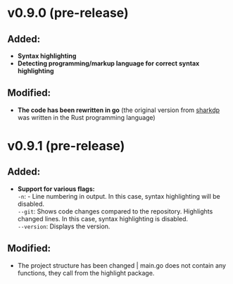 # v0.9.0 (pre-release)
## Added:
* **Syntax highlighting**
* **Detecting programming/markup language for correct syntax highlighting**
## Modified:
* **The code has been rewritten in go** (the original version from [sharkdp](https://github.com/sharkdp) was written in the Rust programming language)
# v0.9.1 (pre-release)
## Added:
* **Support for various flags:** \
    `-n`: - Line numbering in output. In this case, syntax highlighting will be disabled. \
    `--git`: Shows code changes compared to the repository. Highlights changed lines. In this case, syntax highlighting is disabled.\
    `--version`: Displays the version.
## Modified:
* The project structure has been changed | main.go does not contain any functions, they call from the highlight package.